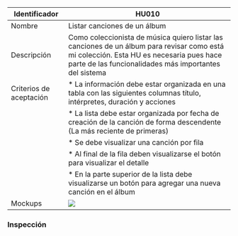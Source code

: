 | Identificador           | HU010                   | 
|-------------------------|------------------------------| 
| Nombre                  | Listar canciones de un álbum | 
| Descripción             | Como coleccionista de música quiero listar las canciones de un álbum para revisar como está mi colección. Esta HU es necesaria pues hace parte de las funcionalidades más importantes del sistema | 
| Criterios de aceptación | * La información debe estar organizada en una tabla con las siguientes columnas título, intérpretes, duración y acciones |
| | * La lista debe estar organizada por fecha de creación de la canción de forma descendente (La más reciente de primeras) |
| | * Se debe visualizar una canción por fila |
| | * Al final de la fila deben visualizarse el botón para visualizar el detalle |
| | * En la parte superior de la lista debe visualizarse un botón para agregar una nueva canción en el álbum |
| Mockups                 | ![](https://github.com/MISW-4101-Practicas/TutorialCanciones/wiki/mockups/listar_canciones_album.png)                 | 

### Inspección
